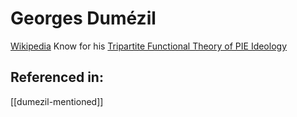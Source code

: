 # Georges Dumézil
[Wikipedia](https://en.wikipedia.org/wiki/Georges-Dum%C3%A9zil)
Know for his [Tripartite Functional Theory of PIE Ideology](functions.md)

## Referenced in:
[[dumezil-mentioned]]
